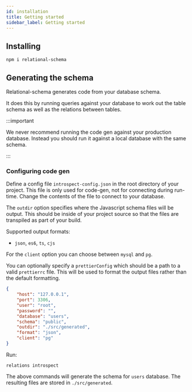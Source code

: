 ```yaml
---
id: installation
title: Getting started
sidebar_label: Getting started
---
```


## Installing

```
npm i relational-schema
```

## Generating the schema

Relational-schema generates code from your database schema.

It does this by running queries against your database to work out the table schema as well as the relations between tables.

:::important

We never recommend running the code gen against your production database. Instead you should run it against a local database with the same schema.

:::

### Configuring code gen

Define a config file `introspect-config.json` in the root directory of your project.
This file is only used for code-gen, not for connecting during run-time.
Change the contents of the file to connect to your database.

The `outdir` option specifies where the Javascript schema files will be output.
This should be inside of your project source so that the files are transpiled as part of your build.

Supported output formats:

-   `json`, `es6`, `ts`, `cjs`

For the `client` option you can choose between `mysql` and `pg`.

You can optionally specify a `prettierConfig` which should be a path to a valid `prettierrc` file.
This will be used to format the output files rather than the default formatting.

```json
{
    "host": "127.0.0.1",
    "port": 3306,
    "user": "root",
    "password": "",
    "database": "users",
    "schema": "public",
    "outdir": "./src/generated",
    "format": "json",
    "client": "pg"
}
```

Run:

```
relations introspect
```

The above commands will generate the schema for `users` database.
The resulting files are stored in `./src/generated`.
